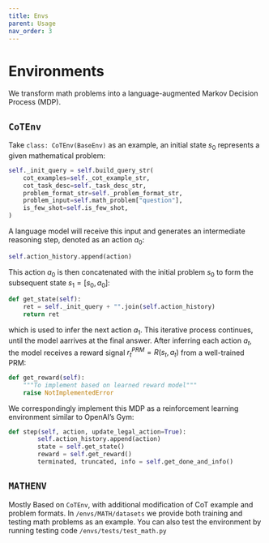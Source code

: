 ```yaml
---
title: Envs
parent: Usage
nav_order: 3
---
```



# Environments

We transform math problems into a language-augmented Markov Decision
Process (MDP). 

## `CoTEnv`
Take `class: CoTEnv(BaseEnv)` as an example, an initial state $s_0$ represents a given mathematical problem:
```python
self._init_query = self.build_query_str(
    cot_examples=self._cot_example_str,
    cot_task_desc=self._task_desc_str,
    problem_format_str=self._problem_format_str,
    problem_input=self.math_problem["question"],
    is_few_shot=self.is_few_shot,
)
```
A language model will receive  this input and generates an intermediate reasoning step, denoted as an action $a_0$:
```python
self.action_history.append(action)
```
This action $a_0$ is then concatenated with the initial problem $s_0$ to form the subsequent state $s_1 = [s_0, a_0]$:
```python
def get_state(self):
    ret = self._init_query + "".join(self.action_history)
    return ret
```
which is used to infer the next action $a_1$. This iterative process continues, until the model aarrives at the final answer. After inferring each action $a_t$, the model receives a reward signal $r_t^{PRM} = R(s_t, a_t)$ from a well-trained PRM:
```python
def get_reward(self):
    """To implement based on learned reward model"""
    raise NotImplementedError
```

We correspondingly implement this MDP as a reinforcement learning environment similar to OpenAI’s Gym:
```python
def step(self, action, update_legal_action=True):
        self.action_history.append(action)
        state = self.get_state()
        reward = self.get_reward()
        terminated, truncated, info = self.get_done_and_info()
```


## `MATHENV`

Mostly Based on `CoTEnv`, with additional modification of CoT example and problem formats. In `/envs/MATH/datasets` we provide both training and testing math problems as an example. You can also test the environment by running testing code `/envs/tests/test_math.py`




